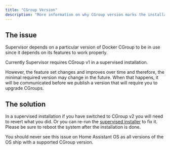 ```yaml
---
title: "CGroup Version"
description: "More information on why CGroup version marks the installation as unsupported."
---
```


## The issue

Supervisor depends on a particular version of Docker CGroup to be in use since
it depends on its features to work properly.

Currently Supervisor requires CGroup v1 in a supervised installation. 

However, the feature set changes and improves over time and therefore, the minimal
required version may change in the future. When that happens, it will be communicated
before we publish a version that will require you to upgrade CGroups.

## The solution

In a supervised installation if you have switched to CGroup v2 you will need to
revert what you did. Or you can re-run the [supervised installer](https://github.com/home-assistant/supervised-installer)
to fix it. Please be sure to reboot the system after the installation is done.

You should never see this issue on Home Assistant OS as all versions of the OS
ship with a supported CGroup version.

